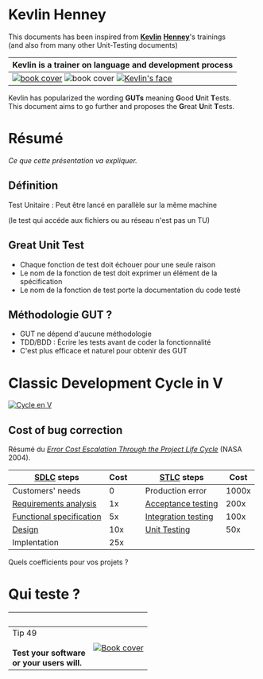 Kevlin Henney
=============

This documents has been inspired from [**Kevlin**][HKi] [**Henney**][HKs]'s trainings   
(and also from many other Unit-Testing documents)

[HKi]: http://www.infoq.com/author/Kevlin-Henney#Presentations "Presentations of Kevlin Henney on infoq.com"
[HKs]: http://www.slideshare.net/Kevlin/what-we-talk-about-when-we-talk-about-unit-testing "One good presentation on slideshare.net"

| Kevlin is a trainer on language and development process
|--------------------------------------------
| [![book cover][97p]][97L] ![book cover][97j] [![Kevlin's face][KH]][KHw]

Kevlin has popularized the wording **GUTs** meaning **G**ood **U**nit **T**ests.  
This document aims to go further and proposes the **G**reat **U**nit **T**ests.

[97p]: http://akamaicovers.oreilly.com/images/9780596809492/cat.gif "97 Things Every Programmer Should Know (2010)"
[97L]: http://programmer.97things.oreilly.com/wiki/index.php/Contributions_Appearing_in_the_Book
[97j]: http://akamaicovers.oreilly.com/images/0636920048824/cat.gif "97 Things Every Java Programmer Should Know (2017)"
[KH]:  http://programmer.97things.oreilly.com/wiki/images/9/98/Kevlin_251x228.jpg
[KHw]: https://en.wikipedia.org/wiki/Kevlin_Henney



Résumé
======

*Ce que cette présentation va expliquer.*


Définition
----------

Test Unitaire : Peut être lancé en parallèle sur la même machine

(le test qui accéde aux fichiers ou au réseau n'est pas un TU)


Great Unit Test
---------------

* Chaque fonction de test doit échouer pour une seule raison
* Le nom de la fonction de test doit exprimer un élément de la spécification
* Le nom de la fonction de test porte la documentation du code testé


Méthodologie GUT ?
------------------

* GUT ne dépend d'aucune méthodologie
* TDD/BDD : Écrire les tests avant de coder la fonctionnalité 
* C'est plus efficace et naturel pour obtenir des GUT



Classic Development Cycle in V
==============================

[![Cycle en V][v_svg]][v_lnk]

[v_svg]: http://upload.wikimedia.org/wikipedia/commons/f/f9/V-model.svg
[v_lnk]: http://commons.wikimedia.org/wiki/File:V-model.svg


Cost of bug correction
----------------------

Résumé du *[Error Cost Escalation Through the Project Life Cycle][nasa]* (NASA 2004).

[SDLC][SDLC] steps            | Cost |&nbsp;| [STLC][STLC] steps       | Cost
------------------------------|------|------|--------------------------|------
Customers' needs              |  0   |      | Production error         | 1000x
[Requirements analysis][ra]   |  1x  |      | [Acceptance testing][at] |  200x
[Functional specification][fs]|  5x  |      | [Integration testing][it]|  100x
[Design][sd]                  | 10x  |      | [Unit Testing][ut]       |   50x
Implentation                  | 25x  |      |                          |

Quels coefficients pour vos projets ?

[nasa]: http://ntrs.nasa.gov/search.jsp?R=20100036670
[SDLC]: http://en.wikipedia.org/wiki/Software_development_process   "Software Development Life Cycle"
[STLC]: http://en.wikipedia.org/wiki/Software_testing_life_cycle    "Software Testing Life Cycle"
[ra]:   http://en.wikipedia.org/wiki/Requirements_analysis
[fs]:   http://en.wikipedia.org/wiki/Functional_specification
[sd]:   http://en.wikipedia.org/wiki/Software_design
[at]:   http://en.wikipedia.org/wiki/Acceptance_testing
[it]:   http://en.wikipedia.org/wiki/Integration_testing
[ut]:   http://en.wikipedia.org/wiki/Unit_testing


Qui teste ?
===========

|   | &nbsp;
|---|--------
|Tip 49 <br><br> **Test your software <br> or your users will.**| [![Book cover][PImg]][PLink]

[PImg]: http://upload.wikimedia.org/wikipedia/en/8/8f/The_pragmatic_programmer.jpg "The Pragmatic Programmer by Andrew Hunt and David Thomas (1999)"
[PLink]: https://en.wikipedia.org/wiki/The_Pragmatic_Programmer
